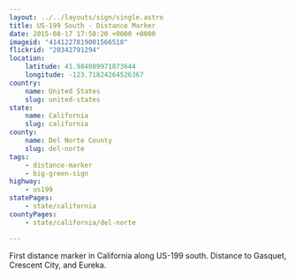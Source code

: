 ```yaml
---
layout: ../../layouts/sign/single.astro
title: US-199 South - Distance Marker
date: 2015-08-17 17:58:20 +0000 +0000
imageid: "4141227819001566518"
flickrid: "20342791294"
location:
    latitude: 41.984089971873644
    longitude: -123.71824264526367
country:
    name: United States
    slug: united-states
state:
    name: California
    slug: california
county:
    name: Del Norte County
    slug: del-norte
tags:
    - distance-marker
    - big-green-sign
highway:
    - us199
statePages:
    - state/california
countyPages:
    - state/california/del-norte

---
```

First distance marker in California along US-199 south.  Distance to Gasquet, Crescent City, and Eureka.